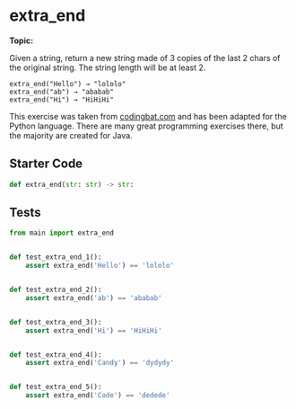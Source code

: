 # extra_end
**Topic:** 



Given a string, return a new string made of 3 copies of the last 2 chars of the original string. The string length will be at least 2.

```
extra_end("Hello") → "lololo"
extra_end("ab") → "ababab"
extra_end("Hi") → "HiHiHi"
```

This exercise was taken from [codingbat.com](https://codingbat.com/prob/p108853) and has been adapted for the Python language. There are many great programming exercises there, but the majority are created for Java.

## Starter Code
```python
def extra_end(str: str) -> str:
```

## Tests
```python
from main import extra_end


def test_extra_end_1():
    assert extra_end('Hello') == 'lololo'


def test_extra_end_2():
    assert extra_end('ab') == 'ababab'


def test_extra_end_3():
    assert extra_end('Hi') == 'HiHiHi'


def test_extra_end_4():
    assert extra_end('Candy') == 'dydydy'


def test_extra_end_5():
    assert extra_end('Code') == 'dedede'
```
